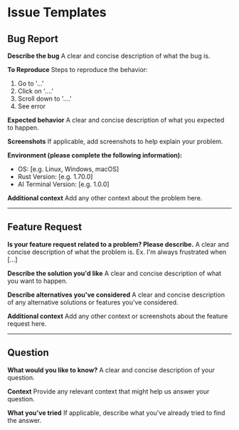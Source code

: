 # Issue Templates

## Bug Report

**Describe the bug**
A clear and concise description of what the bug is.

**To Reproduce**
Steps to reproduce the behavior:
1. Go to '...'
2. Click on '....'
3. Scroll down to '....'
4. See error

**Expected behavior**
A clear and concise description of what you expected to happen.

**Screenshots**
If applicable, add screenshots to help explain your problem.

**Environment (please complete the following information):**
- OS: [e.g. Linux, Windows, macOS]
- Rust Version: [e.g. 1.70.0]
- AI Terminal Version: [e.g. 1.0.0]

**Additional context**
Add any other context about the problem here.

---

## Feature Request

**Is your feature request related to a problem? Please describe.**
A clear and concise description of what the problem is. Ex. I'm always frustrated when [...]

**Describe the solution you'd like**
A clear and concise description of what you want to happen.

**Describe alternatives you've considered**
A clear and concise description of any alternative solutions or features you've considered.

**Additional context**
Add any other context or screenshots about the feature request here.

---

## Question

**What would you like to know?**
A clear and concise description of your question.

**Context**
Provide any relevant context that might help us answer your question.

**What you've tried**
If applicable, describe what you've already tried to find the answer.
